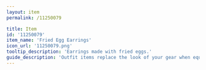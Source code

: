 ```yaml
---
layout: item
permalink: /11250079

title: Item
id: '11250079'
item_name: 'Fried Egg Earrings'
icon_url: '11250079.png'
tooltip_description: 'Earrings made with fried eggs.'
guide_description: 'Outfit items replace the look of your gear when equipped.'
---
```

